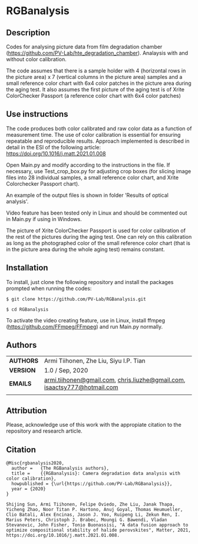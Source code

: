RGBanalysis
===========

## Description

Codes for analysing picture data from film degradation chamber (https://github.com/PV-Lab/hte_degradation_chamber). Analaysis with and without color calibration.

The code assumes that there is a sample holder with 4 (horizontal rows in the picture area) x 7 (vertical columns in the picture area) samples and a small reference color chart with 6x4 color patches in the picture area during the aging test. It also assumes the first picture of the aging test is of Xrite ColorChecker Passport (a reference color chart with 6x4 color patches)

## Use instructions

The code produces both color calibrated and raw color data as a function of measurement time. The use of color calibration is essential for ensuring repeatable and reproducible results. Approach implemented is described in detail in the ESI of the following article: https://doi.org/10.1016/j.matt.2021.01.008 

Open Main.py and modify according to the instructions in the file. If necessary, use Test_crop_box.py for adjusting crop boxes (for slicing image files into 28 individual samples, a small reference color chart, and Xrite Colorchecker Passport chart).

An example of the output files is shown in folder 'Results of optical analysis'.

Video feature has been tested only in Linux and should be commented out in Main.py if using in Windows.

The picture of Xrite ColorChecker Passport is used for color calibration of the rest of the pictures during the aging test. One can rely on this calibration as long as the photographed color of the small reference color chart (that is in the picture area during the whole aging test) remains constant.


## Installation

To install, just clone the following repository and install the packages prompted when running the codes:

`$ git clone https://github.com/PV-Lab/RGBanalysis.git`

`$ cd RGBanalysis`

To activate the video creating feature, use in Linux, install ffmpeg (https://github.com/FFmpeg/FFmpeg) and run Main.py normally.

## Authors
||                    |
| ------------- | ------------------------------ |
| **AUTHORS**      | Armi Tiihonen, Zhe Liu, Siyu I.P. Tian | 
| **VERSION**      | 1.0 / Sep, 2020 | 
| **EMAILS**      | armi.tiihonen@gmail.com, chris.liuzhe@gmail.com, isaactsy777@hotmail.com  | 
||                    |


## Attribution

Please, acknowledge use of this work with the appropiate citation to the repository and research article.

## Citation

    @Misc{rgbanalysis2020,
      author =   {The RGBanalysis authors},
      title =    {{RGBanalysis}: Camera degradation data analysis with color calibration},
      howpublished = {\url{https://github.com/PV-Lab/RGBanalysis}},
      year = {2020}
    }
    
    Shijing Sun, Armi Tiihonen, Felipe Oviedo, Zhe Liu, Janak Thapa, Yicheng Zhao, Noor Titan P. Hartono, Anuj Goyal, Thomas Heumueller, Clio Batali, Alex Encinas, Jason J. Yoo, Ruipeng Li, Zekun Ren, I. Marius Peters, Christoph J. Brabec, Moungi G. Bawendi, Vladan Stevanovic, John Fisher, Tonio Buonassisi, "A data fusion approach to optimize compositional stability of halide perovskites", Matter, 2021, https://doi.org/10.1016/j.matt.2021.01.008.
